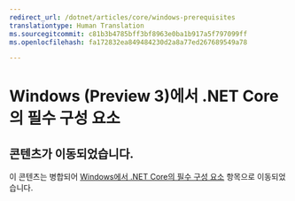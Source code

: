 ```yaml
---
redirect_url: /dotnet/articles/core/windows-prerequisites
translationtype: Human Translation
ms.sourcegitcommit: c81b3b4785bff3bf8963e0ba1b917a5f797099ff
ms.openlocfilehash: fa172832ea849484230d2a8a77ed267689549a78

---
```


# <a name="prerequisites-for-net-core-on-windows-preview-3"></a>Windows (Preview 3)에서 .NET Core의 필수 구성 요소

## <a name="content-moved"></a>콘텐츠가 이동되었습니다.
이 콘텐츠는 병합되어 [Windows에서 .NET Core의 필수 구성 요소](../windows-prerequisites.md) 항목으로 이동되었습니다. 



<!--HONumber=Jan17_HO3-->


